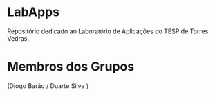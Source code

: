 # LabApps

Repositório dedicado ao Laboratório de Aplicações do TESP de Torres Vedras.

# Membros dos Grupos

(Diogo Barão / Duarte Silva )